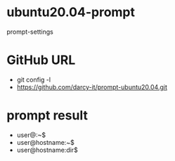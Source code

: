 # ubuntu20.04-prompt
prompt-settings

# GitHub URL
* git config -l
* https://github.com/darcy-it/prompt-ubuntu20.04.git


# prompt result
- user@:~$
- user@hostname:~$
- user@hostname:dir$